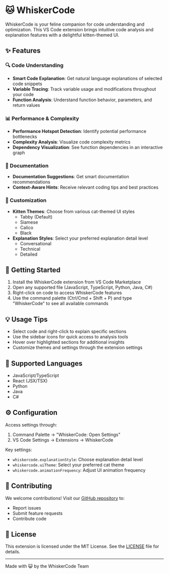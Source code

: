 # 🐱 WhiskerCode

WhiskerCode is your feline companion for code understanding and optimization. This VS Code extension brings intuitive code analysis and explanation features with a delightful kitten-themed UI.

## ✨ Features

### 🔍 Code Understanding
- **Smart Code Explanation**: Get natural language explanations of selected code snippets
- **Variable Tracing**: Track variable usage and modifications throughout your code
- **Function Analysis**: Understand function behavior, parameters, and return values

### 📊 Performance & Complexity
- **Performance Hotspot Detection**: Identify potential performance bottlenecks
- **Complexity Analysis**: Visualize code complexity metrics
- **Dependency Visualization**: See function dependencies in an interactive graph

### 📝 Documentation
- **Documentation Suggestions**: Get smart documentation recommendations
- **Context-Aware Hints**: Receive relevant coding tips and best practices

### 🎨 Customization
- **Kitten Themes**: Choose from various cat-themed UI styles
  - Tabby (Default)
  - Siamese
  - Calico
  - Black
- **Explanation Styles**: Select your preferred explanation detail level
  - Conversational
  - Technical
  - Detailed

## 🚀 Getting Started

1. Install the WhiskerCode extension from VS Code Marketplace
2. Open any supported file (JavaScript, TypeScript, Python, Java, C#)
3. Right-click on code to access WhiskerCode features
4. Use the command palette (Ctrl/Cmd + Shift + P) and type "WhiskerCode" to see all available commands

## 💡 Usage Tips

- Select code and right-click to explain specific sections
- Use the sidebar icons for quick access to analysis tools
- Hover over highlighted sections for additional insights
- Customize themes and settings through the extension settings

## 🔧 Supported Languages

- JavaScript/TypeScript
- React (JSX/TSX)
- Python
- Java
- C#

## ⚙️ Configuration

Access settings through:
1. Command Palette → "WhiskerCode: Open Settings"
2. VS Code Settings → Extensions → WhiskerCode

Key settings:
- `whiskercode.explanationStyle`: Choose explanation detail level
- `whiskercode.uiTheme`: Select your preferred cat theme
- `whiskercode.animationFrequency`: Adjust UI animation frequency

## 🤝 Contributing

We welcome contributions! Visit our [GitHub repository](https://github.com/whiskercode/whiskercode-vscode) to:
- Report issues
- Submit feature requests
- Contribute code

## 📄 License

This extension is licensed under the MIT License. See the [LICENSE](LICENSE) file for details.

---

Made with 😺 by the WhiskerCode Team 